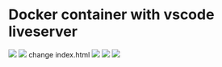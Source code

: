 # Docker container with vscode liveserver
<img src='https://drive.google.com/uc?export=view&id=1Qt5o5Yt3I5up-foLJt4H7AwF5eAApvAa'>
<img src='https://user-images.githubusercontent.com/122704850/225274390-25817bed-2bb2-45ed-9726-568a2a37c14a.png'>
change index.html
<img src='https://user-images.githubusercontent.com/122704850/225285791-54d1b759-e269-4148-89e7-b3cde81a5979.png'>
<img src='https://user-images.githubusercontent.com/122704850/225817113-d13136b9-f7d5-408d-825a-4a4d40c6021b.png'>
<img src='https://user-images.githubusercontent.com/122704850/225817445-c7edcd01-a88c-4ec9-bfc6-de94dbd278f7.png'>
